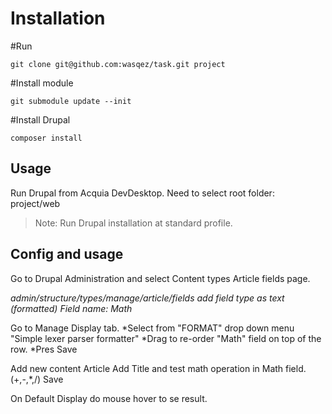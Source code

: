 # Installation

#Run

`git clone git@github.com:wasqez/task.git project`

#Install module 

`git submodule update --init`

#Install Drupal

`composer install`

## Usage

Run Drupal from Acquia DevDesktop.
Need to select root folder: project/web

> Note: Run Drupal installation at standard profile.

## Config and usage

Go to Drupal Administration and select Content types Article fields page.

*admin/structure/types/manage/article/fields*
*add field type as text (formatted)*
*Field name: Math*

Go to Manage Display tab.
*Select from "FORMAT" drop down menu "Simple lexer parser formatter"
*Drag to re-order "Math" field on top of the row. 
*Pres Save

Add new content Article 
Add Title and test math operation in Math field.
(+,-,*,/)
Save 

On Default Display do mouse hover to se result.


